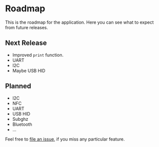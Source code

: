 # Roadmap

This is the roadmap for the application.
Here you can see what to expect from future releases.

## Next Release

* Improved `print` function.
* UART
* I2C
* Maybe USB HID

## Planned

* I2C
* NFC
* UART
* USB HID
* Subghz
* Bluetooth
* ...

Feel free to [file an issue](https://www.github.com/ofabel/mp-flipper/issues), if you miss any particular feature.
